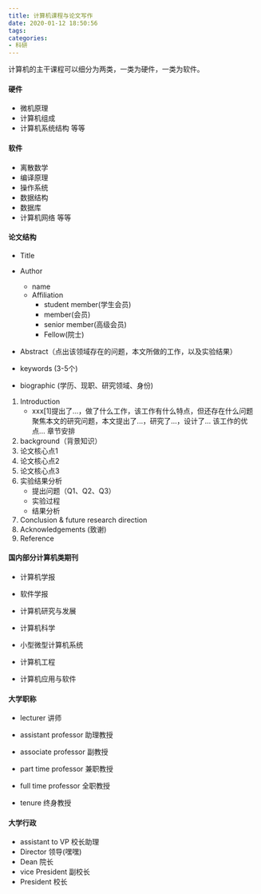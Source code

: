 ```yaml
---
title: 计算机课程与论文写作
date: 2020-01-12 18:50:56
tags:
categories:
- 科研
---
```


计算机的主干课程可以细分为两类，一类为硬件，一类为软件。

#### 硬件

* 微机原理 
* 计算机组成
* 计算机系统结构 等等

#### 软件

* 离散数学
* 编译原理
* 操作系统
* 数据结构
* 数据库
* 计算机网络 等等

#### 论文结构

* Title

* Author
    * name
    * Affiliation
        * student member(学生会员)
        * member(会员)
        * senior member(高级会员)
        * Fellow(院士)

* Abstract（点出该领域存在的问题，本文所做的工作，以及实验结果）
* keywords (3-5个)
* biographic (学历、现职、研究领域、身份)

1. Introduction
    * xxx[1]提出了...，做了什么工作，该工作有什么特点，但还存在什么问题
    聚焦本文的研究问题，本文提出了...，研究了...，设计了...
    该工作的优点...
    章节安排
2. background（背景知识）
3. 论文核心点1
4. 论文核心点2
5. 论文核心点3
6. 实验结果分析
    * 提出问题（Q1、Q2、Q3）
    * 实验过程
    * 结果分析
7. Conclusion & future research direction
8. Acknowledgements (致谢)
9. Reference

#### 国内部分计算机类期刊

* 计算机学报

* 软件学报

* 计算机研究与发展

* 计算机科学

* 小型微型计算机系统

* 计算机工程

* 计算机应用与软件

#### 大学职称

* lecturer 讲师

* assistant professor 助理教授

* associate professor 副教授

* part time professor 兼职教授

* full time professor 全职教授

* tenure 终身教授

#### 大学行政

* assistant to VP 校长助理
* Director 领导(嘿嘿)
* Dean 院长
* vice President 副校长
* President 校长
